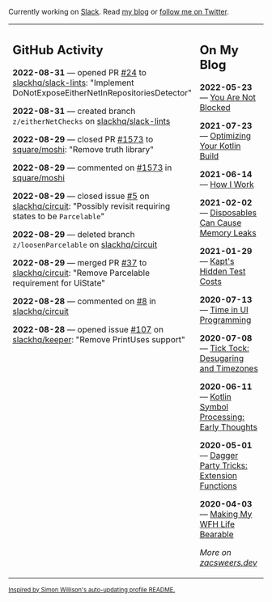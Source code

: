 Currently working on [Slack](https://slack.com/). Read [my blog](https://zacsweers.dev/) or [follow me on Twitter](https://twitter.com/ZacSweers).

<table><tr><td valign="top" width="60%">

## GitHub Activity
<!-- githubActivity starts -->
**2022-08-31** — opened PR [#24](https://github.com/slackhq/slack-lints/pull/24) to [slackhq/slack-lints](https://github.com/slackhq/slack-lints): "Implement DoNotExposeEitherNetInRepositoriesDetector"

**2022-08-31** — created branch `z/eitherNetChecks` on [slackhq/slack-lints](https://github.com/slackhq/slack-lints)

**2022-08-29** — closed PR [#1573](https://github.com/square/moshi/pull/1573) to [square/moshi](https://github.com/square/moshi): "Remove truth library"

**2022-08-29** — commented on [#1573](https://github.com/square/moshi/pull/1573#issuecomment-1230827327) in [square/moshi](https://github.com/square/moshi)

**2022-08-29** — closed issue [#5](https://github.com/slackhq/circuit/issues/5) on [slackhq/circuit](https://github.com/slackhq/circuit): "Possibly revisit requiring states to be `Parcelable`"

**2022-08-29** — deleted branch `z/loosenParcelable` on [slackhq/circuit](https://github.com/slackhq/circuit)

**2022-08-29** — merged PR [#37](https://github.com/slackhq/circuit/pull/37) to [slackhq/circuit](https://github.com/slackhq/circuit): "Remove Parcelable requirement for UiState"

**2022-08-28** — commented on [#8](https://github.com/slackhq/circuit/issues/8#issuecomment-1229726248) in [slackhq/circuit](https://github.com/slackhq/circuit)

**2022-08-28** — opened issue [#107](https://github.com/slackhq/keeper/issues/107) on [slackhq/keeper](https://github.com/slackhq/keeper): "Remove PrintUses support"
<!-- githubActivity ends -->
</td><td valign="top" width="40%">

## On My Blog
<!-- blog starts -->
**2022-05-23** — [You Are Not Blocked](https://www.zacsweers.dev/you-are-not-blocked/)

**2021-07-23** — [Optimizing Your Kotlin Build](https://www.zacsweers.dev/optimizing-your-kotlin-build/)

**2021-06-14** — [How I Work](https://www.zacsweers.dev/how-i-work/)

**2021-02-02** — [Disposables Can Cause Memory Leaks](https://www.zacsweers.dev/disposables-can-cause-memory-leaks/)

**2021-01-29** — [Kapt's Hidden Test Costs](https://www.zacsweers.dev/kapts-hidden-test-costs/)

**2020-07-13** — [Time in UI Programming](https://www.zacsweers.dev/time-in-ui/)

**2020-07-08** — [Tick Tock: Desugaring and Timezones](https://www.zacsweers.dev/ticktock-desugaring-timezones/)

**2020-06-11** — [Kotlin Symbol Processing: Early Thoughts](https://www.zacsweers.dev/kotlin-symbol-processor-early-thoughts/)

**2020-05-01** — [Dagger Party Tricks: Extension Functions](https://www.zacsweers.dev/dagger-party-tricks-extension-functions/)

**2020-04-03** — [Making My WFH Life Bearable](https://www.zacsweers.dev/making-wfh-life-bearable/)
<!-- blog ends -->
_More on [zacsweers.dev](https://zacsweers.dev/)_
</td></tr></table>

<sub><a href="https://simonwillison.net/2020/Jul/10/self-updating-profile-readme/">Inspired by Simon Willison's auto-updating profile README.</a></sub>